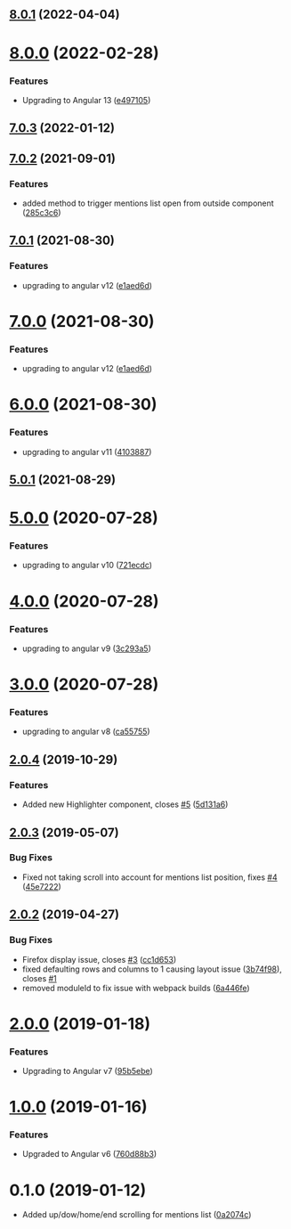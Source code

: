 ## [8.0.1](https://github.com/nth-cloud/ng-mentions/compare/8.0.0...8.0.1) (2022-04-04)



# [8.0.0](https://github.com/nth-cloud/ng-mentions/compare/7.0.3...8.0.0) (2022-02-28)


### Features

* Upgrading to Angular 13 ([e497105](https://github.com/nth-cloud/ng-mentions/commit/e4971055eaba26ad084a751305043496ca7f45ce))



## [7.0.3](https://github.com/nth-cloud/ng-mentions/compare/7.0.2...7.0.3) (2022-01-12)



## [7.0.2](https://github.com/nth-cloud/ng-mentions/compare/7.0.1...7.0.2) (2021-09-01)


### Features

* added method to trigger mentions list open from outside component ([285c3c6](https://github.com/nth-cloud/ng-mentions/commit/285c3c6bc33dea7ab3f0ab5cfa6fac2880f5c05d))



## [7.0.1](https://github.com/nth-cloud/ng-mentions/compare/6.0.0...7.0.1) (2021-08-30)


### Features

* upgrading to angular v12 ([e1aed6d](https://github.com/nth-cloud/ng-mentions/commit/e1aed6d7e6e00066fbf7ace980fec84bbeee278b))



# [7.0.0](https://github.com/nth-cloud/ng-mentions/compare/6.0.0...7.0.0) (2021-08-30)


### Features

* upgrading to angular v12 ([e1aed6d](https://github.com/nth-cloud/ng-mentions/commit/e1aed6d7e6e00066fbf7ace980fec84bbeee278b))



# [6.0.0](https://github.com/nth-cloud/ng-mentions/compare/5.0.0...6.0.0) (2021-08-30)


### Features

* upgrading to angular v11 ([4103887](https://github.com/nth-cloud/ng-mentions/commit/410388759aa85cb40978db53734ec1a738fad16d))



## [5.0.1](https://github.com/nth-cloud/ng-mentions/compare/5.0.0...5.0.1) (2021-08-29)



# [5.0.0](https://github.com/nth-cloud/ng-mentions/compare/4.0.0...5.0.0) (2020-07-28)


### Features

* upgrading to angular v10 ([721ecdc](https://github.com/nth-cloud/ng-mentions/commit/721ecdc31b90f06a9ce29b206513aea7af23e39a))



# [4.0.0](https://github.com/nth-cloud/ng-mentions/compare/3.0.0...4.0.0) (2020-07-28)


### Features

* upgrading to angular v9 ([3c293a5](https://github.com/nth-cloud/ng-mentions/commit/3c293a5439de48e9e04bb5f9b31a01e7c6eb4065))



# [3.0.0](https://github.com/nth-cloud/ng-mentions/compare/2.0.3...3.0.0) (2020-07-28)


### Features

* upgrading to angular v8 ([ca55755](https://github.com/nth-cloud/ng-mentions/commit/ca557559a2916902a4f00d085ca6cc837e3482a9))



## [2.0.4](https://github.com/nth-cloud/ng-mentions/compare/2.0.3...2.0.4) (2019-10-29)


### Features

* Added new Highlighter component, closes [#5](https://github.com/nth-cloud/ng-mentions/issues/5) ([5d131a6](https://github.com/nth-cloud/ng-mentions/commit/5d131a6f1b1d1555b19b135a0430aa1063efe369))



## [2.0.3](https://github.com/nth-cloud/ng-mentions/compare/2.0.2...2.0.3) (2019-05-07)


### Bug Fixes

* Fixed not taking scroll into account for mentions list position, fixes [#4](https://github.com/nth-cloud/ng-mentions/issues/4) ([45e7222](https://github.com/nth-cloud/ng-mentions/commit/45e7222))



## [2.0.2](https://github.com/nth-cloud/ng-mentions/compare/2.0.0...2.0.2) (2019-04-27)


### Bug Fixes

* Firefox display issue, closes [#3](https://github.com/nth-cloud/ng-mentions/issues/3) ([cc1d653](https://github.com/nth-cloud/ng-mentions/commit/cc1d653))
* fixed defaulting rows and columns to 1 causing layout issue ([3b74f98](https://github.com/nth-cloud/ng-mentions/commit/3b74f98)), closes [#1](https://github.com/nth-cloud/ng-mentions/issues/1)
* removed moduleId to fix issue with webpack builds ([6a446fe](https://github.com/nth-cloud/ng-mentions/commit/6a446fe))



# [2.0.0](https://github.com/nth-cloud/ng-mentions/compare/0.1.2...2.0.0) (2019-01-18)


### Features

* Upgrading to Angular v7 ([95b5ebe](https://github.com/nth-cloud/ng-mentions/commit/95b5ebe))



# [1.0.0](https://github.com/nth-cloud/ng-mentions/compare/0.1.2...1.0.0) (2019-01-16)


### Features
* Upgraded to Angular v6 ([760d88b3](https://github.com/nth-cloud/ng-mentions/commit/760d88b3))



# 0.1.0 (2019-01-12)



* Added up/dow/home/end scrolling for mentions list ([0a2074c](https://github.com/nth-cloud/ng-mentions/commit/0a2074c))
